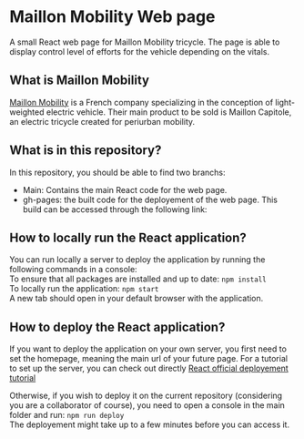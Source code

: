 # Maillon Mobility Web page
A small React web page for Maillon Mobility tricycle. The page is able to display control level of efforts for the vehicle depending on the vitals.

## What is Maillon Mobility
[Maillon Mobility](https://www.maillonmobility.com/) is a French company specializing in the conception of light-weighted electric vehicle. 
Their main product to be sold is Maillon Capitole, an electric tricycle created for periurban mobility.

## What is in this repository?
In this repository, you should be able to find two branchs:

- Main: Contains the main React code for the web page.
- gh-pages: the built code for the deployement of the web page. This build can be accessed through the following link: 

## How to locally run the React application?
You can run locally a server to deploy the application by running the following commands in a console:  
To ensure that all packages are installed and up to date:
``` npm install ```  
To locally run the application:
``` npm start ```  
A new tab should open in your default browser with the application.

## How to deploy the React application?
If you want to deploy the application on your own server, you first need to set the homepage, meaning the main url of your future page.
For a tutorial to set up the server, you can check out directly [React official deployement tutorial](https://create-react-app.dev/docs/deployment/)  

Otherwise, if you wish to deploy it on the current repository (considering you are a collaborator of course), you need to open a console in the main folder and run:
``` npm run deploy ```  
The deployement might take up to a few minutes before you can access it.
